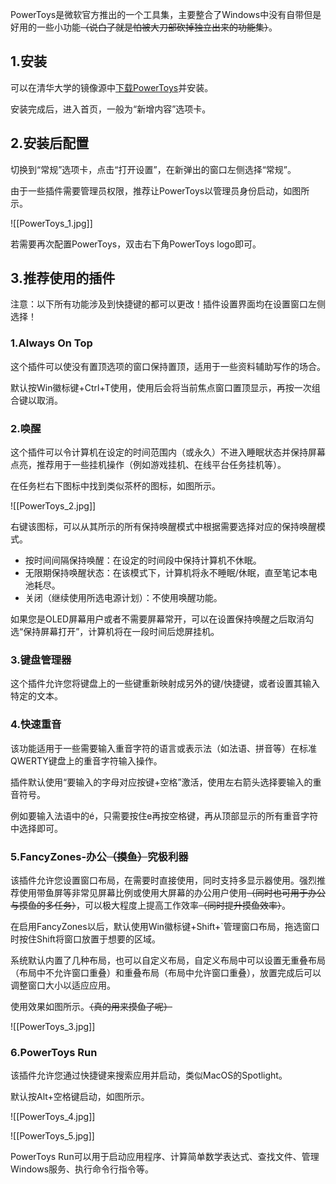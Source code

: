 PowerToys是微软官方推出的一个工具集，主要整合了Windows中没有自带但是好用的一些小功能~~（说白了就是怕被大刀部砍掉独立出来的功能集）~~。

## 1.安装

可以在清华大学的镜像源中[下载PowerToys](https://mirrors.tuna.tsinghua.edu.cn/github-release/microsoft/PowerToys/LatestRelease/PowerToysSetup-0.82.1-x64.exe)并安装。

安装完成后，进入首页，一般为“新增内容”选项卡。

## 2.安装后配置

切换到“常规”选项卡，点击“打开设置”，在新弹出的窗口左侧选择“常规”。

由于一些插件需要管理员权限，推荐让PowerToys以管理员身份启动，如图所示。

![[PowerToys_1.jpg]]

若需要再次配置PowerToys，双击右下角PowerToys logo即可。

## 3.推荐使用的插件

注意：以下所有功能涉及到快捷键的都可以更改！插件设置界面均在设置窗口左侧选择！

### 1.Always On Top

这个插件可以使没有置顶选项的窗口保持置顶，适用于一些资料辅助写作的场合。

默认按Win徽标键+Ctrl+T使用，使用后会将当前焦点窗口置顶显示，再按一次组合键以取消。

### 2.唤醒

这个插件可以令计算机在设定的时间范围内（或永久）不进入睡眠状态并保持屏幕点亮，推荐用于一些挂机操作（例如游戏挂机、在线平台任务挂机等）。

在任务栏右下图标中找到类似茶杯的图标，如图所示。

![[PowerToys_2.jpg]]

右键该图标，可以从其所示的所有保持唤醒模式中根据需要选择对应的保持唤醒模式。

- 按时间间隔保持唤醒：在设定的时间段中保持计算机不休眠。
- 无限期保持唤醒状态：在该模式下，计算机将永不睡眠/休眠，直至笔记本电池耗尽。
- 关闭（继续使用所选电源计划）：不使用唤醒功能。

如果您是OLED屏幕用户或者不需要屏幕常开，可以在设置保持唤醒之后取消勾选“保持屏幕打开”，计算机将在一段时间后熄屏挂机。

### 3.键盘管理器

这个插件允许您将键盘上的一些键重新映射成另外的键/快捷键，或者设置其输入特定的文本。

### 4.快速重音

该功能适用于一些需要输入重音字符的语言或表示法（如法语、拼音等）在标准QWERTY键盘上的重音字符输入操作。

插件默认使用“要输入的字母对应按键+空格”激活，使用左右箭头选择要输入的重音符号。

例如要输入法语中的é，只需要按住e再按空格键，再从顶部显示的所有重音字符中选择即可。

### 5.FancyZones-办公~~（摸鱼）~~究极利器

该插件允许您设置窗口布局，在需要时直接使用，同时支持多显示器使用。强烈推荐使用带鱼屏等非常见屏幕比例或使用大屏幕的办公用户使用~~（同时也可用于办公与摸鱼的多任务）~~，可以极大程度上提高工作效率~~（同时提升摸鱼效率）~~。

在启用FancyZones以后，默认使用Win徽标键+Shift+`管理窗口布局，拖选窗口时按住Shift将窗口放置于想要的区域。

系统默认内置了几种布局，也可以自定义布局，自定义布局中可以设置无重叠布局（布局中不允许窗口重叠）和重叠布局（布局中允许窗口重叠），放置完成后可以调整窗口大小以适应应用。

使用效果如图所示。~~（真的用来摸鱼了呢）~~

![[PowerToys_3.jpg]]

### 6.PowerToys Run

该插件允许您通过快捷键来搜索应用并启动，类似MacOS的Spotlight。

默认按Alt+空格键启动，如图所示。

![[PowerToys_4.jpg]]

![[PowerToys_5.jpg]]

PowerToys Run可以用于启动应用程序、计算简单数学表达式、查找文件、管理Windows服务、执行命令行指令等。